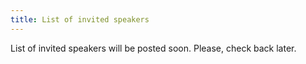 ```yaml
---
title: List of invited speakers
---
```


List of invited speakers will be posted soon. Please, check back later.
